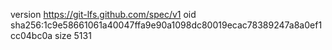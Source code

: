 version https://git-lfs.github.com/spec/v1
oid sha256:1c9e58661061a40047ffa9e90a1098dc80019ecac78389247a8a0ef1cc04bc0a
size 5131
